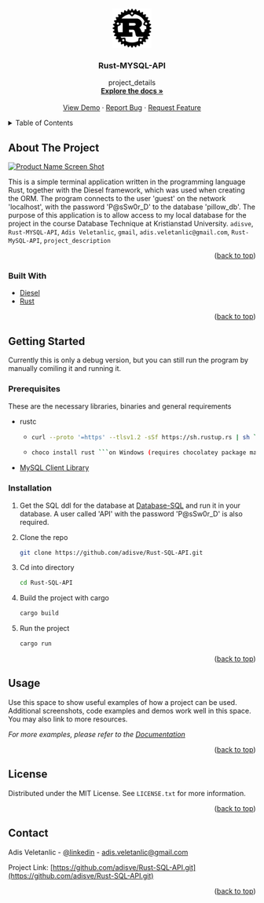 <div id="top"></div>


<!-- PROJECT LOGO -->
<br />
<div align="center">
  <a href="https://github.com/adisve/Rust-SQL-API.git">
    <img src="https://github.com/adisve/Rust-SQL-API/blob/main/rust-logo.svg" alt="Logo" width="80" height="80">
  </a>

<h3 align="center">Rust-MYSQL-API</h3>

  <p align="center">
    project_details
    <br />
    <a href="https://github.com/github_username/repo_name"><strong>Explore the docs »</strong></a>
    <br />
    <br />
    <a href="https://github.com/github_username/repo_name">View Demo</a>
    ·
    <a href="https://github.com/github_username/repo_name/issues">Report Bug</a>
    ·
    <a href="https://github.com/github_username/repo_name/issues">Request Feature</a>
  </p>
</div>



<!-- TABLE OF CONTENTS -->
<details>
  <summary>Table of Contents</summary>
  <ol>
    <li>
      <a href="#about-the-project">About The Project</a>
      <ul>
        <li><a href="#built-with">Built With</a></li>
      </ul>
    </li>
    <li>
      <a href="#getting-started">Getting Started</a>
      <ul>
        <li><a href="#prerequisites">Prerequisites</a></li>
        <li><a href="#installation">Installation</a></li>
      </ul>
    </li>
    <li><a href="#usage">Usage</a></li>
    <li><a href="#roadmap">Roadmap</a></li>
    <li><a href="#contributing">Contributing</a></li>
    <li><a href="#license">License</a></li>
    <li><a href="#contact">Contact</a></li>
    <li><a href="#acknowledgments">Acknowledgments</a></li>
  </ol>
</details>



<!-- ABOUT THE PROJECT -->
## About The Project

[![Product Name Screen Shot][product-screenshot]](https://example.com)

This is a simple terminal application written in the programming language Rust, together with the Diesel framework, which was used when creating the ORM.
The program connects to the user 'guest' on the network 'localhost', with the password 'P@sSw0r_D' to the database 'pillow_db'.
The purpose of this application is to allow access to my local database for the project in the course Database Technique at Kristianstad University. `adisve`, `Rust-MYSQL-API`, `Adis Veletanlic`, `gmail`, `adis.veletanlic@gmail.com`, `Rust-MySQL-API`, `project_description`

<p align="right">(<a href="#top">back to top</a>)</p>



### Built With

* [Diesel](https://diesel.rs/)
* [Rust](https://www.rust-lang.org/)

<p align="right">(<a href="#top">back to top</a>)</p>



<!-- GETTING STARTED -->
## Getting Started

Currently this is only a debug version, but you can still run the program by manually
comiling it and running it.

### Prerequisites

These are the necessary libraries, binaries and general requirements
* rustc
  - ```sh
    curl --proto '=https' --tlsv1.2 -sSf https://sh.rustup.rs | sh ``` on UNIX (requires curl package manager)
  - ```sh
    choco install rust ```on Windows (requires chocolatey package manager)

* [MySQL Client Library](https://dev.mysql.com/downloads/c-api/)


### Installation

1. Get the SQL ddl for the database at [Database-SQL](https://github.com/adisve/Rust-SQL-API/blob/main/DATABASE.sql) and
   run it in your database. A user called 'API' with the password 'P@sSw0r_D' is also required.
   
3. Clone the repo
   ```sh
   git clone https://github.com/adisve/Rust-SQL-API.git
   ```
   
3. Cd into directory
   ```sh
   cd Rust-SQL-API
   ```
   
4. Build the project with cargo
   ```rs
   cargo build
   ```
   
5. Run the project
   ```rs
   cargo run
   ```


<p align="right">(<a href="#top">back to top</a>)</p>



<!-- USAGE EXAMPLES -->
## Usage

Use this space to show useful examples of how a project can be used. Additional screenshots, code examples and demos work well in this space. You may also link to more resources.

_For more examples, please refer to the [Documentation](https://example.com)_

<p align="right">(<a href="#top">back to top</a>)</p>

<!-- LICENSE -->
## License

Distributed under the MIT License. See `LICENSE.txt` for more information.

<p align="right">(<a href="#top">back to top</a>)</p>



<!-- CONTACT -->
## Contact

Adis Veletanlic - [@linkedin](https://www.linkedin.com/in/adis-veletanlic-2b51b4229/) - adis.veletanlic@gmail.com

Project Link: [https://github.com/adisve/Rust-SQL-API.git](https://github.com/adisve/Rust-SQL-API.git)

<p align="right">(<a href="#top">back to top</a>)</p>

<!-- MARKDOWN LINKS & IMAGES -->
<!-- https://www.markdownguide.org/basic-syntax/#reference-style-links -->
[contributors-shield]: https://img.shields.io/github/contributors/github_username/repo_name.svg?style=for-the-badge
[contributors-url]: https://github.com/github_username/repo_name/graphs/contributors
[forks-shield]: https://img.shields.io/github/forks/github_username/repo_name.svg?style=for-the-badge
[forks-url]: https://github.com/github_username/repo_name/network/members
[stars-shield]: https://img.shields.io/github/stars/github_username/repo_name.svg?style=for-the-badge
[stars-url]: https://github.com/github_username/repo_name/stargazers
[issues-shield]: https://img.shields.io/github/issues/github_username/repo_name.svg?style=for-the-badge
[issues-url]: https://github.com/github_username/repo_name/issues
[license-shield]: https://img.shields.io/github/license/github_username/repo_name.svg?style=for-the-badge
[license-url]: https://github.com/github_username/repo_name/blob/master/LICENSE.txt
[linkedin-shield]: https://img.shields.io/badge/-LinkedIn-black.svg?style=for-the-badge&logo=linkedin&colorB=555
[linkedin-url]: https://linkedin.com/in/linkedin_username
[product-screenshot]: images/screenshot.png
